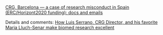 [CRG, Barcelona — a case of research misconduct in Spain (ERC/Horizont2020 funding): docs and
emails](https://github.com/crg-spain/crg-spain.github.io)

Details and comments:
[How Luis Serrano, CRG Director, and his favorite Maria Lluch-Senar make biomed research
excellent](http://jwapatoo.blogspot.com)
